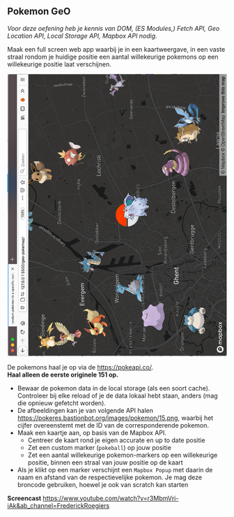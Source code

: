 ## Pokemon GeO

_Voor deze oefening heb je kennis van DOM, (ES Modules,) Fetch API, Geo Location API, Local Storage API, Mapbox API nodig._

Maak een full screen web app waarbij je in een kaartweergave, in een vaste straal rondom je huidige positie een aantal willekeurige pokemons op een willekeurige positie laat verschijnen.

![Pokemon App](./.assets/pokemon-api.png?raw=true)

De pokemons haal je op via de <https://pokeapi.co/>.  
**Haal alleen de eerste originele 151 op.**

- Bewaar de pokemon data in de local storage (als een soort cache). Controleer bij elke reload of je de data lokaal hebt staan, anders (mag die opnieuw gefetcht worden).
- De afbeeldingen kan je van volgende API halen <https://pokeres.bastionbot.org/images/pokemon/15.png>, waarbij het cijfer overeenstemt met de ID van de corresponderende pokemon.
- Maak een kaartje aan, op basis van de Mapbox API.
  - Centreer de kaart rond je eigen accurate en up to date positie
  - Zet een custom marker (`pokeball`) op jouw positie
  - Zet een aantal willekeurige pokemon-markers op een willekeurige positie, binnen een straal van jouw positie op de kaart
- Als je klikt op een marker verschijnt een `Mapbox Popup` met daarin de naam en afstand van de respectievelijke pokemon.
  Je mag deze broncode gebruiken, hoewel je ook van scratch kan starten

**Screencast**
<https://www.youtube.com/watch?v=r3MbmVri-iAk&ab_channel=FrederickRoegiers>
